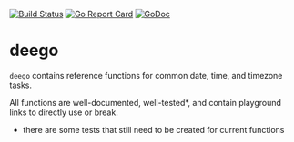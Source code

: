 [![Build Status](https://travis-ci.org/juanri0s/deego.svg?branch=master)](https://travis-ci.org/juanri0s/deego)
[![Go Report Card](https://goreportcard.com/badge/github.com/juanri0s/deego)](https://goreportcard.com/report/github.com/juanri0s/deego)
[![GoDoc](https://godoc.org/github.com/juanri0s/deego?status.svg)](https://godoc.org/github.com/juanri0s/deego)

# deego

`deego` contains reference functions for common date, time, and timezone tasks.

All functions are well-documented, well-tested*, and contain playground links to directly use or break.

* there are some tests that still need to be created for current functions

